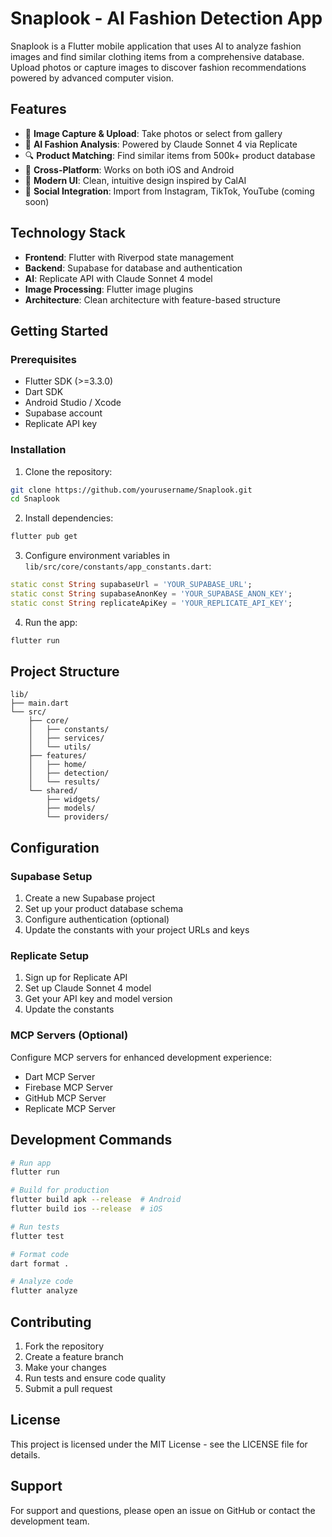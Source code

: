 # Snaplook - AI Fashion Detection App

Snaplook is a Flutter mobile application that uses AI to analyze fashion images and find similar clothing items from a comprehensive database. Upload photos or capture images to discover fashion recommendations powered by advanced computer vision.

## Features

- 📸 **Image Capture & Upload**: Take photos or select from gallery
- 🤖 **AI Fashion Analysis**: Powered by Claude Sonnet 4 via Replicate
- 🔍 **Product Matching**: Find similar items from 500k+ product database
- 📱 **Cross-Platform**: Works on both iOS and Android
- 🎨 **Modern UI**: Clean, intuitive design inspired by CalAI
- 📲 **Social Integration**: Import from Instagram, TikTok, YouTube (coming soon)

## Technology Stack

- **Frontend**: Flutter with Riverpod state management
- **Backend**: Supabase for database and authentication
- **AI**: Replicate API with Claude Sonnet 4 model
- **Image Processing**: Flutter image plugins
- **Architecture**: Clean architecture with feature-based structure

## Getting Started

### Prerequisites

- Flutter SDK (>=3.3.0)
- Dart SDK
- Android Studio / Xcode
- Supabase account
- Replicate API key

### Installation

1. Clone the repository:
```bash
git clone https://github.com/yourusername/Snaplook.git
cd Snaplook
```

2. Install dependencies:
```bash
flutter pub get
```

3. Configure environment variables in `lib/src/core/constants/app_constants.dart`:
```dart
static const String supabaseUrl = 'YOUR_SUPABASE_URL';
static const String supabaseAnonKey = 'YOUR_SUPABASE_ANON_KEY';
static const String replicateApiKey = 'YOUR_REPLICATE_API_KEY';
```

4. Run the app:
```bash
flutter run
```

## Project Structure

```
lib/
├── main.dart
└── src/
    ├── core/
    │   ├── constants/
    │   ├── services/
    │   └── utils/
    ├── features/
    │   ├── home/
    │   ├── detection/
    │   └── results/
    └── shared/
        ├── widgets/
        ├── models/
        └── providers/
```

## Configuration

### Supabase Setup

1. Create a new Supabase project
2. Set up your product database schema
3. Configure authentication (optional)
4. Update the constants with your project URLs and keys

### Replicate Setup

1. Sign up for Replicate API
2. Set up Claude Sonnet 4 model
3. Get your API key and model version
4. Update the constants

### MCP Servers (Optional)

Configure MCP servers for enhanced development experience:
- Dart MCP Server
- Firebase MCP Server
- GitHub MCP Server
- Replicate MCP Server

## Development Commands

```bash
# Run app
flutter run

# Build for production
flutter build apk --release  # Android
flutter build ios --release  # iOS

# Run tests
flutter test

# Format code
dart format .

# Analyze code
flutter analyze
```

## Contributing

1. Fork the repository
2. Create a feature branch
3. Make your changes
4. Run tests and ensure code quality
5. Submit a pull request

## License

This project is licensed under the MIT License - see the LICENSE file for details.

## Support

For support and questions, please open an issue on GitHub or contact the development team.